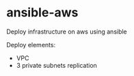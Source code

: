 # ansible-aws
Deploy infrastructure on aws using ansible

Deploy elements:
- VPC
- 3 private subnets replication
